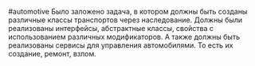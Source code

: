 #automotive
Было заложено задача, в котором должны быть созданы различные классы транспортов через наследование.
Должны были реализованы интерфейсы, абстрактные классы, свойства с использованием различных модификаторов.
А также должны быть реализованы сервисы для управления автомобилями. То есть их создание, ремонт, взлом.
